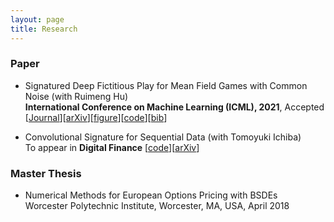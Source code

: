 ```yaml
---
layout: page
title: Research
---
```

### Paper
* Signatured Deep Fictitious Play for Mean Field Games with Common Noise (with Ruimeng Hu)\
  **International Conference on Machine Learning (ICML), 2021**, Accepted \
  \[[Journal](http://proceedings.mlr.press/v139/min21a.html)\]\[[arXiv](https://arxiv.org/abs/2106.03272)\]\[[figure](SigDFP_icml.png)\]\[[code](https://github.com/mmin0/SigDFP)\]\[[bib](pmlr-v139-min21a.bib)\]
  
* Convolutional Signature for Sequential Data (with Tomoyuki Ichiba) \
  To appear in **Digital Finance**
  \[[code](https://github.com/mmin0/CNNSig)\]\[[arXiv](https://arxiv.org/abs/2009.06719)\]


### Master Thesis
* Numerical Methods for European Options Pricing with BSDEs  
Worcester Polytechnic Institute, Worcester, MA, USA, April 2018 


